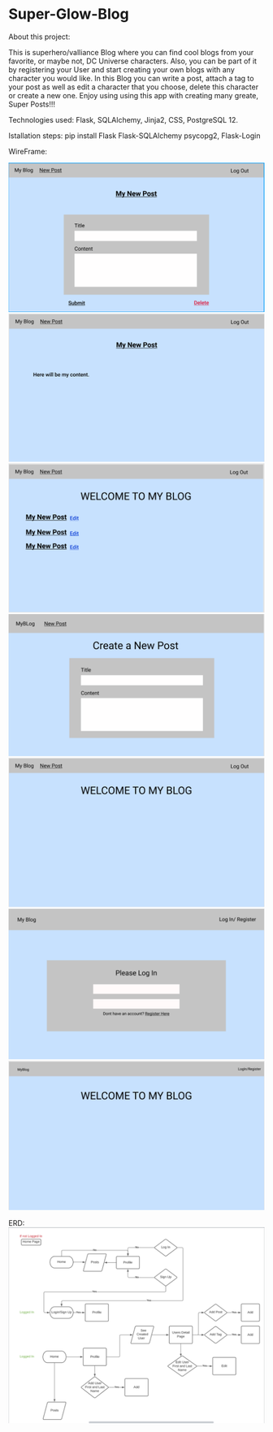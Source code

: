 # Super-Glow-Blog

About this project:

This is superhero/valliance Blog where you can find cool blogs from your favorite, or maybe not, DC Universe characters. Also, you can be part of it by registering your User and start creating your own blogs with any character you would like. In this Blog you can write a post, attach a tag to your post as well as edit a character that you choose, delete this character or create a new one. Enjoy using using this app with creating many greate, Super Posts!!! 

Technologies used: Flask, SQLAlchemy, Jinja2, CSS, PostgreSQL 12.

Istallation steps: pip install Flask Flask-SQLAlchemy psycopg2, Flask-Login

WireFrame:

![text](project_photos/Blog-1.png)
![text](project_photos/Blog-2.png)
![text](project_photos/Blog-3.png)
![text](project_photos/Blog-4.png)
![text](project_photos/Blog-5.png)
![text](project_photos/Blog-6.png)
![text](project_photos/Blog-7.png)

ERD: 
![text](project_photos/ERD.png)
